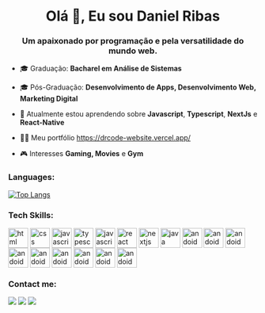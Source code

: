<h1 align="center">Olá 👋, Eu sou Daniel Ribas</h1>
<h3 align="center">Um apaixonado por programação e pela versatilidade do mundo web.</h3>

- 🎓 Graduação: **Bacharel em Análise de Sistemas**

- 🎓 Pós-Graduação: **Desenvolvimento de Apps, Desenvolvimento Web, Marketing Digital**

- 🌱 Atualmente estou aprendendo sobre **Javascript**, **Typescript**, **NextJs** e **React-Native**

- 👨‍💻 Meu portfólio https://drcode-website.vercel.app/

- 🎮 Interesses **Gaming, Movies** e **Gym**

<h3 align="left">Languages:</h3>

[![Top Langs](https://github-readme-stats.vercel.app/api/top-langs/?username=danielribas1105)](https://github.com/anuraghazra/github-readme-stats)

<h3 align="left">Tech Skills:</h3>
<div>
<img align="center" alt="html" height="40" width="40" src="https://cdn.jsdelivr.net/gh/devicons/devicon/icons/html5/html5-original.svg" />
<img align="center" alt="css" height="40" width="40" src="https://cdn.jsdelivr.net/gh/devicons/devicon/icons/css3/css3-original.svg" />
<img align="center" alt="javascript" height="40" width="40" src="https://cdn.jsdelivr.net/gh/devicons/devicon/icons/javascript/javascript-plain.svg" />
<img align="center" alt="typescript" height="40" width="40" src="https://cdn.jsdelivr.net/gh/devicons/devicon@latest/icons/typescript/typescript-original.svg" />
<img align="center" alt="javascript" height="40" width="40" src="https://cdn.jsdelivr.net/gh/devicons/devicon/icons/jquery/jquery-original-wordmark.svg" />
<img align="center" alt="react" height="40" width="40" src="https://cdn.jsdelivr.net/gh/devicons/devicon/icons/react/react-original.svg" />
<img align="center" alt="nextjs" height="40" width="40" src="https://cdn.jsdelivr.net/gh/devicons/devicon@latest/icons/nextjs/nextjs-original.svg" />
<img align="center" alt="java" height="40" width="40" src="https://cdn.jsdelivr.net/gh/devicons/devicon/icons/java/java-original.svg" />
<img align="center" alt="andoid" height="40" width="40" src="https://cdn.jsdelivr.net/gh/devicons/devicon/icons/mysql/mysql-original-wordmark.svg" />
<img align="center" alt="andoid" height="40" width="40" src="https://cdn.jsdelivr.net/gh/devicons/devicon/icons/firebase/firebase-plain.svg" />
<img align="center" alt="andoid" height="40" width="40" src="https://cdn.jsdelivr.net/gh/devicons/devicon/icons/android/android-original.svg" />
<img align="center" alt="andoid" height="40" width="40" src="https://cdn.jsdelivr.net/gh/devicons/devicon/icons/git/git-original.svg" />
<img align="center" alt="andoid" height="40" width="40" src="https://cdn.jsdelivr.net/gh/devicons/devicon/icons/github/github-original.svg" />
<img align="center" alt="andoid" height="40" width="40" src="https://cdn.jsdelivr.net/gh/devicons/devicon/icons/figma/figma-original.svg" />
<img align="center" alt="andoid" height="40" width="40" src="https://cdn.jsdelivr.net/gh/devicons/devicon/icons/vscode/vscode-original.svg" />
<img align="center" alt="andoid" height="40" width="40" src="https://cdn.jsdelivr.net/gh/devicons/devicon/icons/wordpress/wordpress-plain.svg" />
<img align="center" alt="andoid" height="40" width="40" src="https://cdn.jsdelivr.net/gh/devicons/devicon/icons/woocommerce/woocommerce-original.svg" />
</div>

<h3 align="left">Contact me:</h3>
<div> 
  <a href="https://www.instagram.com/danielribas1105/" target="_blank"><img src="https://img.shields.io/badge/-Instagram-%23E4405F?style=for-the-badge&logo=instagram&logoColor=white" target="_blank"></a>
  <a href = "mailto:danielribas1105@gmail.com"><img src="https://img.shields.io/badge/-Gmail-%23333?style=for-the-badge&logo=gmail&logoColor=white" target="_blank"></a>
  <a href="https://www.linkedin.com/in/danielribas-developer/" target="_blank"><img src="https://img.shields.io/badge/-LinkedIn-%230077B5?style=for-the-badge&logo=linkedin&logoColor=white" target="_blank"></a>  
</div>
